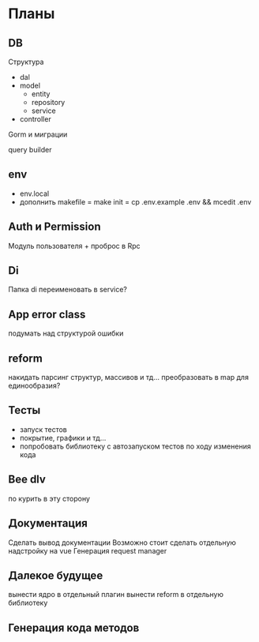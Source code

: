 # Планы

## DB

Структура 
- dal
- model
  - entity
  - repository
  - service
- controller
    
Gorm и миграции

query builder

## env
- env.local
- дополнить makefile = make init = cp .env.example .env && mcedit .env


## Auth и Permission
Модуль пользователя + проброс в Rpc

## Di
Папка di переименовать в service?

## App error class
подумать над структурой ошибки

## reform 
накидать парсинг структур, массивов и тд...
преобразовать в map для единообразия?

## Тесты
- запуск тестов
- покрытие, графики и тд...
- попробовать библиотеку с автозапуском тестов по ходу изменения кода

## Bee dlv
по курить в эту сторону

## Документация
Сделать вывод документации
Возможно стоит сделать отдельную надстройку на vue
Генерация request manager

## Далекое будущее
вынести ядро в отдельный плагин
вынести reform в отдельную библиотеку

## Генерация кода методов 